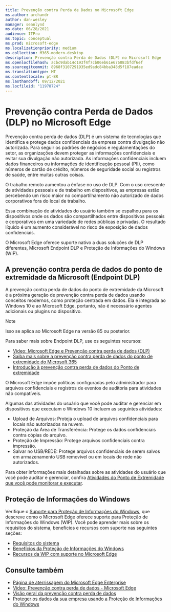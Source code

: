 ```yaml
---
title: Prevenção contra Perda de Dados no Microsoft Edge
ms.author: archandr
author: dan-wesley
manager: seanlynd
ms.date: 06/28/2021
audience: ITPro
ms.topic: conceptual
ms.prod: microsoft-edge
ms.localizationpriority: medium
ms.collection: M365-modern-desktop
description: Prevenção contra Perda de Dados (DLP) no Microsoft Edge
ms.openlocfilehash: acbc9dab14c193f4f7cb06eb61e676083bfdf6ef
ms.sourcegitcommit: 8968f3107291935ed9adc84bba348d5f187eadae
ms.translationtype: MT
ms.contentlocale: pt-BR
ms.lasthandoff: 09/12/2021
ms.locfileid: "11978724"
---
```

# <a name="data-loss-prevention-dlp-in-microsoft-edge"></a>Prevenção contra Perda de Dados (DLP) no Microsoft Edge

Prevenção contra perda de dados (DLP) é um sistema de tecnologias que identifica e protege dados confidenciais da empresa contra divulgação não autorizada. Para seguir os padrões de negócios e regulamentações do setor, as organizações devem proteger as informações confidenciais e evitar sua divulgação não autorizada. As informações confidenciais incluem dados financeiros ou informações de identificação pessoal (PII), como números de cartão de crédito, números de seguridade social ou registros de saúde, entre muitas outras coisas.

O trabalho remoto aumentou a ênfase no uso de DLP. Com o uso crescente de atividades pessoais e de trabalho em dispositivos, as empresas estão percebendo um risco maior no compartilhamento não autorizado de dados corporativos fora do local de trabalho.

Essa combinação de atividades do usuário também se espalhou para os dispositivos onde os dados são compartilhados entre dispositivos pessoais e corporativos em uma variedade de redes públicas e privadas. O resultado líquido é um aumento considerável no risco de exposição de dados confidenciais.

O Microsoft Edge oferece suporte nativo a duas soluções de DLP diferentes, Microsoft Endpoint DLP e Proteção de Informações do Windows (WIP).

## <a name="microsoft-endpoint-data-loss-prevention-endpoint-dlp"></a>A prevenção contra perda de dados do ponto de extremidade da Microsoft (Endpoint DLP)

A prevenção contra perda de dados do ponto de extremidade da Microsoft é a próxima geração de prevenção contra perda de dados usando conceitos modernos, como proteção centrada em dados. Ela é integrada ao Windows 10 e ao Microsoft Edge, portanto, não é necessário agentes adicionais ou plugins no dispositivo.

> [!NOTE]
> Isso se aplica ao Microsoft Edge na versão 85 ou posterior.

Para saber mais sobre Endpoint DLP, use os seguintes recursos:

- [Video: Microsoft Edge e Prevenção contra perda de dados (DLP)](microsoft-edge-video-security-dlp.md)
- [Saiba mais sobre a prevenção contra perda de dados do ponto de extremidade do Microsoft 365 ](/microsoft-365/compliance/endpoint-dlp-learn-about?preserve-view=true&view=o365-worldwide)
- [Introdução à prevenção contra perda de dados do Ponto de extremidade](/microsoft-365/compliance/endpoint-dlp-getting-started?preserve-view=true&view=o365-worldwide)

O Microsoft Edge impõe políticas configuradas pelo administrador para arquivos confidenciais e registros de eventos de auditoria para atividades não compatíveis.

Algumas das atividades do usuário que você pode auditar e gerenciar em dispositivos que executam o Windows 10 incluem as seguintes atividades:

- Upload de Arquivos: Proteja o upload de arquivos confidenciais para locais não autorizados na nuvem. <!-- The next 3 screenshots show a sequence where a user tries to drop a sensitive data file on to their local storage.-->
- Proteção da Área de Transferência: Protege os dados confidenciais contra cópias do arquivo.
- Proteção de Impressão: Protege arquivos confidenciais contra impressão.
- Salvar no USB/REDE: Protege arquivos confidenciais de serem salvos em armazenamento USB removível ou em locais de rede não autorizados.

Para obter informações mais detalhadas sobre as atividades do usuário que você pode auditar e gerenciar, confira [Atividades do Ponto de Extremidade que você pode monitorar e executar](/microsoft-365/compliance/endpoint-dlp-learn-about?preserve-view=true&view=o365-worldwide#endpoint-activities-you-can-monitor-and-take-action-on).

## <a name="windows-information-protection"></a>Proteção de Informações do Windows

Verifique o [Suporte para Proteção de Informações do Windows](./microsoft-edge-security-windows-information-protection.md), que descreve como o Microsoft Edge oferece suporte para Proteção de Informações do Windows (WIP). Você pode aprender mais sobre os requisitos do sistema, benefícios e recursos com suporte nas seguintes seções:

- [Requisitos do sistema](./microsoft-edge-security-windows-information-protection.md#system-requirements)
- [Benefícios da Proteção de Informações do Windows](./microsoft-edge-security-windows-information-protection.md#windows-information-protection-benefits)
- [Recursos da WIP com suporte no Microsoft Edge](./microsoft-edge-security-windows-information-protection.md#wip-features-supported-in-microsoft-edge)

## <a name="see-also"></a>Consulte também

- [Página de aterrissagem do Microsoft Edge Enterprise](https://aka.ms/EdgeEnterprise)
- [Vídeo: Prevenção contra perda de dados - Microsoft Edge](https://www.youtube.com/watch?v=dLD04U9eTqg)
- [Visão geral da prevenção contra perda de dados](/microsoft-365/compliance/data-loss-prevention-policies?preserve-view=true&view=o365-worldwide)
- [Proteger os dados da sua empresa usando a Proteção de Informações do Windows](/windows/security/information-protection/windows-information-protection/protect-enterprise-data-using-wip)